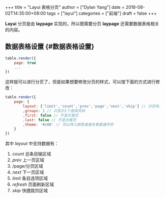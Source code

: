 +++
title = "Layui 表格分页"
author = ["Dylan Yang"]
date = 2018-08-02T14:35:00+08:00
tags = ["layui"]
categories = ["前端"]
draft = false
+++

**Layui** 分页是由 **laypage** 实现的，所以既需要分页 **laypage** 还需要数据表格相关的内容。


## 数据表格设置 {#数据表格设置}

```javascript
table.render({
    page: true
    ...
})
```

这样就可以进行分页了，但是如果想要修改分页的样式，可以按下面的方式进行修改：

```javascript
table.render({
    page: {
        layout: ['limit','count','prev','page','next','skip'] // 分页布局
        ,groups: 1 // 只显示1个连续页码
        ,first: false // 不显示首页
        ,last: false // 不显示尾页
        ,theme: '#c00' // 可以传入颜色或者任意普通字符
    }
})
```

其中 _layout_ 中支持数据有：

1.  _count_ 总条目输区域
2.  _prev_ 上一页区域
3.  /page/分页区域
4.  _next_ 下一页区域
5.  _limit_ 条目选项区域
6.  _refresh_ 页面刷新区域
7.  _skip_ 快捷跳页区域
